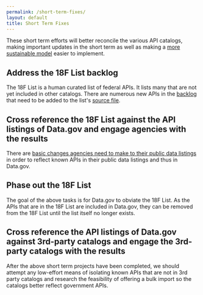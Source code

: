 ```yaml
---
permalink: /short-term-fixes/
layout: default
title: Short Term Fixes
---
```


These short term efforts will better reconcile the various API catalogs, making important updates in the short term as well as making a [more sustainable model](https://theunitedstates.io/APIs/sustainable-model/) easier to implement.  

## Address the 18F List backlog 

The 18F List is a human curated list of federal APIs.  It lists many that are not yet included in other catalogs.  There are numerous new APIs in the [backlog](https://github.com/GSA/slash-developer-pages/issues?q=is%3Aopen+sort%3Acreated-desc) that need to be added to the list's [source file](https://github.com/18F/API-All-the-X/blob/18f-pages/_data/individual_apis.yml).

## Cross reference the 18F List against the API listings of Data.gov and engage agencies with the results 

There are [basic changes agencies need to make to their public data listings](https://theunitedstates.io/APIs/datagov-shortterm-notes/) in order to reflect known APIs in their public data listings and thus in Data.gov.  

## Phase out the 18F List

The goal of the above tasks is for Data.gov to obviate the 18F List.  As the APIs that are in the 18F List are included in Data.gov, they can be removed from the 18F List until the list itself no longer exists.   

## Cross reference the API listings of Data.gov against 3rd-party catalogs and engage the 3rd-party catalogs with the results

After the above short term projects have been completed, we should attempt any low-effort means of isolating known APIs that are not in 3rd party catalogs and research the feasibility of offering a bulk import so the catalogs better reflect government APIs.  
